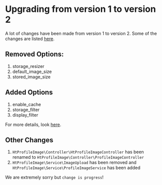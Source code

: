 Upgrading from version 1 to version 2
=======================================

A lot of changes have been made from version 1 to version 2. Some of the changes are listed [here](https://github.com/hrevert/HtProfileImage/releases/tag/v2.0.1-beta1).

## Removed Options:
1. storage_resizer
2. default_image_size
3. stored_image_size

## Added Options
1. enable_cache
2. storage_filter
3. display_filter

For more details, look [here](https://github.com/hrevert/HtProfileImage/blob/master/config/htprofileimage.global.php).

## Other Changes
1. `HtProfileImage\Controller\HtProfileImageController` has been renamed to `HtProfileImage\Controller\ProfileImageController`
2. `HtProfileImage\Service\ImageUpload` has been removed and `HtProfileImage\Service\ProfileImageService` has been added

We are extremely sorry but `change is progress`! 
